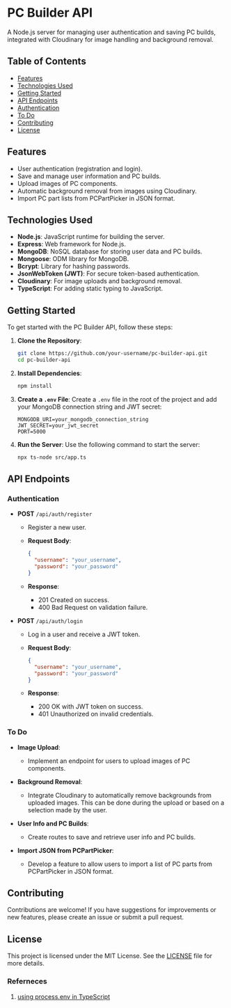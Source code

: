# PC Builder API

A Node.js server for managing user authentication and saving PC builds, integrated with Cloudinary for image handling and background removal.

## Table of Contents

- [Features](#features)
- [Technologies Used](#technologies-used)
- [Getting Started](#getting-started)
- [API Endpoints](#api-endpoints)
- [Authentication](#authentication)
- [To Do](#to-do)
- [Contributing](#contributing)
- [License](#license)

## Features

- User authentication (registration and login).
- Save and manage user information and PC builds.
- Upload images of PC components.
- Automatic background removal from images using Cloudinary.
- Import PC part lists from PCPartPicker in JSON format.

## Technologies Used

- **Node.js**: JavaScript runtime for building the server.
- **Express**: Web framework for Node.js.
- **MongoDB**: NoSQL database for storing user data and PC builds.
- **Mongoose**: ODM library for MongoDB.
- **Bcrypt**: Library for hashing passwords.
- **JsonWebToken (JWT)**: For secure token-based authentication.
- **Cloudinary**: For image uploads and background removal.
- **TypeScript**: For adding static typing to JavaScript.

## Getting Started

To get started with the PC Builder API, follow these steps:

1. **Clone the Repository**:

   ```bash
   git clone https://github.com/your-username/pc-builder-api.git
   cd pc-builder-api
   ```

2. **Install Dependencies**:

   ```bash
   npm install
   ```

3. **Create a `.env` File**:
   Create a `.env` file in the root of the project and add your MongoDB connection string and JWT secret:

   ```env
   MONGODB_URI=your_mongodb_connection_string
   JWT_SECRET=your_jwt_secret
   PORT=5000
   ```

4. **Run the Server**:
   Use the following command to start the server:

   ```bash
   npx ts-node src/app.ts
   ```

## API Endpoints

### Authentication

- **POST** `/api/auth/register`
  - Register a new user.
  - **Request Body**:

    ```json
    {
      "username": "your_username",
      "password": "your_password"
    }
    ```

  - **Response**:
    - 201 Created on success.
    - 400 Bad Request on validation failure.

- **POST** `/api/auth/login`
  - Log in a user and receive a JWT token.
  - **Request Body**:

    ```json
    {
      "username": "your_username",
      "password": "your_password"
    }
    ```

  - **Response**:
    - 200 OK with JWT token on success.
    - 401 Unauthorized on invalid credentials.

### To Do

- **Image Upload**:
  - Implement an endpoint for users to upload images of PC components.
  
- **Background Removal**:
  - Integrate Cloudinary to automatically remove backgrounds from uploaded images. This can be done during the upload or based on a selection made by the user.

- **User Info and PC Builds**:
  - Create routes to save and retrieve user info and PC builds.
  
- **Import JSON from PCPartPicker**:
  - Develop a feature to allow users to import a list of PC parts from PCPartPicker in JSON format.

## Contributing

Contributions are welcome! If you have suggestions for improvements or new features, please create an issue or submit a pull request.

## License

This project is licensed under the MIT License. See the [LICENSE](LICENSE) file for more details.

### Referneces

1. [using process.env in TypeScript](https://stackoverflow.com/questions/45194598/using-process-env-in-typescript)